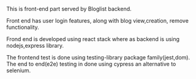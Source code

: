 This is front-end part served by  Bloglist backend.

Front end has user login features, along with blog view,creation, remove functionality.

Frond end is developed using react stack where as backend is using nodejs,express library.

The frontend test is done using testing-library package family(jest,dom).
The end to end(e2e) testing in done using cypress an alternative to selenium.
